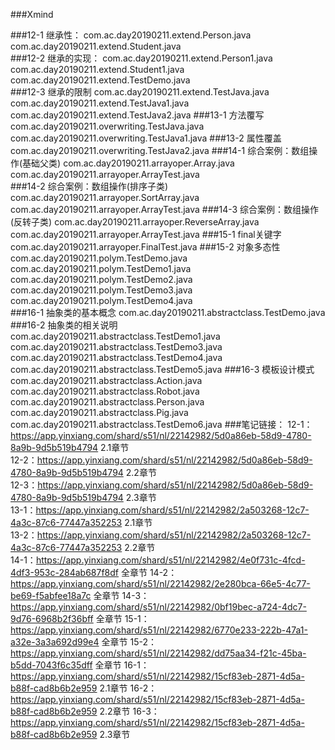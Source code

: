 ###Xmind

###12-1 继承性：
com.ac.day20190211.extend.Person.java  
com.ac.day20190211.extend.Student.java  
###12-2 继承的实现：
com.ac.day20190211.extend.Person1.java  
com.ac.day20190211.extend.Student1.java  
com.ac.day20190211.extend.TestDemo.java  
###12-3 继承的限制
com.ac.day20190211.extend.TestJava.java  
com.ac.day20190211.extend.TestJava1.java  
com.ac.day20190211.extend.TestJava2.java 
###13-1 方法覆写
com.ac.day20190211.overwriting.TestJava.java   
com.ac.day20190211.overwriting.TestJava1.java 
###13-2 属性覆盖
com.ac.day20190211.overwriting.TestJava2.java 
###14-1 综合案例：数组操作(基础父类)
com.ac.day20190211.arrayoper.Array.java  
com.ac.day20190211.arrayoper.ArrayTest.java  
###14-2 综合案例：数组操作(排序子类)
com.ac.day20190211.arrayoper.SortArray.java  
com.ac.day20190211.arrayoper.ArrayTest.java
###14-3 综合案例：数组操作(反转子类)
com.ac.day20190211.arrayoper.ReverseArray.java
com.ac.day20190211.arrayoper.ArrayTest.java
###15-1 final关键字
com.ac.day20190211.arrayoper.FinalTest.java
###15-2 对象多态性
com.ac.day20190211.polym.TestDemo.java  
com.ac.day20190211.polym.TestDemo1.java  
com.ac.day20190211.polym.TestDemo2.java  
com.ac.day20190211.polym.TestDemo3.java  
com.ac.day20190211.polym.TestDemo4.java  
###16-1 抽象类的基本概念
com.ac.day20190211.abstractclass.TestDemo.java  
###16-2 抽象类的相关说明
com.ac.day20190211.abstractclass.TestDemo1.java  
com.ac.day20190211.abstractclass.TestDemo3.java  
com.ac.day20190211.abstractclass.TestDemo4.java  
com.ac.day20190211.abstractclass.TestDemo5.java
###16-3 模板设计模式
com.ac.day20190211.abstractclass.Action.java  
com.ac.day20190211.abstractclass.Robot.java  
com.ac.day20190211.abstractclass.Person.java  
com.ac.day20190211.abstractclass.Pig.java  
com.ac.day20190211.abstractclass.TestDemo6.java
###笔记链接：
12-1：https://app.yinxiang.com/shard/s51/nl/22142982/5d0a86eb-58d9-4780-8a9b-9d5b519b4794    2.1章节  
12-2：https://app.yinxiang.com/shard/s51/nl/22142982/5d0a86eb-58d9-4780-8a9b-9d5b519b4794    2.2章节  
12-3：https://app.yinxiang.com/shard/s51/nl/22142982/5d0a86eb-58d9-4780-8a9b-9d5b519b4794    2.3章节  
13-1：https://app.yinxiang.com/shard/s51/nl/22142982/2a503268-12c7-4a3c-87c6-77447a352253    2.1章节  
13-2：https://app.yinxiang.com/shard/s51/nl/22142982/2a503268-12c7-4a3c-87c6-77447a352253    2.2章节  
14-1：https://app.yinxiang.com/shard/s51/nl/22142982/4e0f731c-4fcd-4df3-953c-284ab687f8df    全章节
14-2：https://app.yinxiang.com/shard/s51/nl/22142982/2e280bca-66e5-4c77-be69-f5abfee18a7c    全章节
14-3：https://app.yinxiang.com/shard/s51/nl/22142982/0bf19bec-a724-4dc7-9d76-6968b2f36bff    全章节
15-1：https://app.yinxiang.com/shard/s51/nl/22142982/6770e233-222b-47a1-a32e-3a3a692d99e4    全章节
15-2：https://app.yinxiang.com/shard/s51/nl/22142982/dd75aa34-f21c-45ba-b5dd-7043f6c35dff    全章节
16-1：https://app.yinxiang.com/shard/s51/nl/22142982/15cf83eb-2871-4d5a-b88f-cad8b6b2e959    2.1章节
16-2：https://app.yinxiang.com/shard/s51/nl/22142982/15cf83eb-2871-4d5a-b88f-cad8b6b2e959    2.2章节
16-3：https://app.yinxiang.com/shard/s51/nl/22142982/15cf83eb-2871-4d5a-b88f-cad8b6b2e959    2.3章节